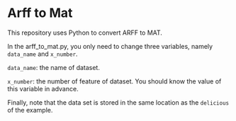 # Arff to Mat

This repository uses Python to convert ARFF to MAT.

In the arff_to_mat.py, you only need to change three variables, namely `data_name` and `x_number`.

`data_name`: the name of dataset.

`x_number`: the number of feature of dataset. You should know the value of this variable in advance.

Finally, note that the data set is stored in the same location as the `delicious` of the example.


